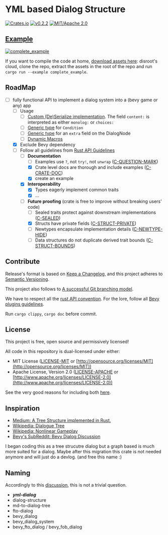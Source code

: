 # YML based Dialog Structure

[![Crates.io](https://img.shields.io/crates/v/yml_dialog.svg)](https://crates.io/crates/yml_dialog)
[![v0.2.2](https://img.shields.io/badge/v0.2.2-gray?style=flat&logo=github&logoColor=181717&link=https://github.com/Fabinistere/bevy_turn-based_combat/releases/tag/v0.2.2)](https://github.com/Fabinistere/bevy_turn-based_combat/releases/tag/v0.2.2) [![MIT/Apache 2.0](https://img.shields.io/badge/license-MIT%2FApache-blue.svg)](https://github.com/fabinistere/bevy_turn-based_combat#license)

<!--
| bevy | yml_dialog |
| ---- | ---------- |
| 0.10 | 0.2.1      |
| 0.10 | 0.2.0      |
-->

## [Example](https://fabinistere.github.io/yml_dialog/)

[![complete_example](https://github.com/Fabinistere/yml_dialog/assets/73140258/9f6a57d4-c0d8-43a0-aa56-a0873c7c0728)](https://fabinistere.github.io/yml_dialog/)

If you want to compile the code at home, [download assets here](https://cloud.disroot.org/s/sSsjHxXpTH88oyW): disroot's cloud,
clone the repo, extract the assets in the root of the repo and run `cargo run --example complete_example`.

## RoadMap

- [ ] fully functional API to implement a dialog system into a (bevy game or any) app
  - [ ] Usage
    - [ ] [Custom (De)Serialize implementation](https://serde.rs/impl-serialize.html).
      The field `content:` is interpreted as either `monolog:` or `choices:`
    - [ ] [Generic type](https://doc.rust-lang.org/reference/items/generics.html) for `Condition`
    - [ ] [Generic type](https://doc.rust-lang.org/reference/items/generics.html) for an `extra` field on the DialogNode
    - [ ] [Dynamic Macros](https://stackoverflow.com/a/63849405)
  - [x] Exclude Bevy dependency
  - [ ] Follow all guidelines from [Rust API Guidelines](https://rust-lang.github.io/api-guidelines/checklist.html)
    - [ ] **Documentation**
      - [ ] Examples use `?`, not `try!`, not `unwrap` ([C-QUESTION-MARK](https://rust-lang.github.io/api-guidelines/documentation.html#c-question-mark))
      - [x] Crate level docs are thorough and include examples ([C-CRATE-DOC](https://rust-lang.github.io/api-guidelines/documentation.html#c-crate-doc))
      - [x] create an example
    - [x] **Interoperability**
      - [x] Types eagerly implement common traits
      - [x] ...
    - [ ] **Future proofing** (crate is free to improve without breaking users' code)
      - [ ] Sealed traits protect against downstream implementations ([C-SEALED](https://rust-lang.github.io/api-guidelines/future-proofing.html#c-sealed))
      - [x] Structs have private fields ([C-STRUCT-PRIVATE](https://rust-lang.github.io/api-guidelines/future-proofing.html#c-struct-private))
      - [ ] Newtypes encapsulate implementation details ([C-NEWTYPE-HIDE](https://rust-lang.github.io/api-guidelines/future-proofing.html#c-newtype-hide))
      - [ ] Data structures do not duplicate derived trait bounds ([C-STRUCT-BOUNDS](https://rust-lang.github.io/api-guidelines/future-proofing.html#c-struct-bounds))

## Contribute

Release's format is based on [Keep a Changelog](https://keepachangelog.com/en/1.0.0/),
and this project adheres to [Semantic Versioning](https://semver.org/spec/v2.0.0.html).

This project also follows to [A successful Git branching model](https://nvie.com/posts/a-successful-git-branching-model/).

We have to respect all the [rust API convention](https://rust-lang.github.io/api-guidelines/checklist.html).
For the lore, follow all [Bevy plugins guidelines](https://github.com/bevyengine/bevy/blob/main/docs/plugins_guidelines.md).

Run `cargo clippy`, `cargo doc` before commit.

## License

This project is free, open source and permissively licensed!

All code in this repository is dual-licensed under either:

- MIT License ([LICENSE-MIT](LICENSE-MIT) or [http://opensource.org/licenses/MIT](http://opensource.org/licenses/MIT))
- Apache License, Version 2.0 ([LICENSE-APACHE](LICENSE-APACHE) or [http://www.apache.org/licenses/LICENSE-2.0](http://www.apache.org/licenses/LICENSE-2.0))

See the very good reasons for including both [here](https://github.com/bevyengine/bevy/issues/2373).

## Inspiration

- [Medium: A Tree Structure implemented in Rust.](https://applied-math-coding.medium.com/a-tree-structure-implemented-in-rust-8344783abd75)
- [Wikipedia: Dialogue Tree](https://en.wikipedia.org/wiki/Dialogue_tree#)
- [Wikipedia: Nonlinear Gameplay](https://en.wikipedia.org/wiki/Nonlinear_gameplay)
- [Bevy's SubReddit: Bevy Dialog Discussion](https://www.reddit.com/r/bevy/comments/wr22n5/ideas_on_the_basic_interface_for_a_dialogue_system/)

I began coding this as a tree strucutre dialog but a graph based is much more suited for a dialog. Maybe after this migration this crate is not needed anymore and will just do a devlog. (and free this name :)

## Naming

Accordingly to this [discussion](https://github.com/bevyengine/bevy/discussions/1202),
this is not a trivial question.

- ***yml-dialog***
- dialog-structure
- md-to-dialog-tree
- fto-dialog
- bevy_dialog
- bevy_dialog_system
- bevy_fto_dialog / bevy_fob_dialog
